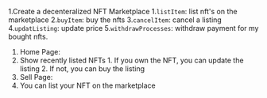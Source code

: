 1.Create a decenteralized NFT Marketplace
  1.`listItem`: list nft's on the marketplace
  2.`buyItem`: buy the nfts
  3.`cancelItem`: cancel a listing
  4.`updatListing`: update price
  5.`withdrawProcesses`: withdraw payment for my bought nfts.


  1. Home Page:
   1. Show recently listed NFTs
    1. If you own the NFT, you can update the listing
    2. If not, you can buy the listing 
  2. Sell Page:
   1. You can list your NFT on the marketplace 